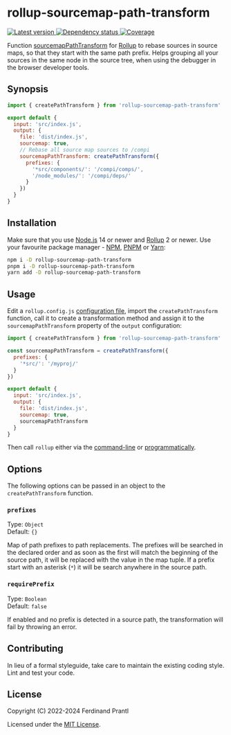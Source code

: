 # rollup-sourcemap-path-transform

[![Latest version](https://img.shields.io/npm/v/rollup-sourcemap-path-transform)
 ![Dependency status](https://img.shields.io/librariesio/release/npm/rollup-sourcemap-path-transform)
](https://www.npmjs.com/package/rollup-sourcemap-path-transform)
[![Coverage](https://codecov.io/gh/prantlf/rollup-sourcemap-path-transform/branch/master/graph/badge.svg)](https://codecov.io/gh/prantlf/rollup-sourcemap-path-transform)

Function [sourcemapPathTransform] for [Rollup] to rebase sources in source maps, so that they start with the same path prefix. Helps grouping all your sources in the same node in the source tree, when using the debugger in the browser developer tools.

## Synopsis

```js
import { createPathTransform } from 'rollup-sourcemap-path-transform'

export default {
  input: 'src/index.js',
  output: {
    file: 'dist/index.js',
    sourcemap: true,
    // Rebase all source map sources to /compi
    sourcemapPathTransform: createPathTransform({
      prefixes: {
        '*src/components/': '/compi/comps/',
        '/node_modules/': '/compi/deps/'
      }
    })
  }
}
```

## Installation

Make sure that you use [Node.js] 14 or newer and [Rollup] 2 or newer. Use your favourite package manager - [NPM], [PNPM] or [Yarn]:

```sh
npm i -D rollup-sourcemap-path-transform
pnpm i -D rollup-sourcemap-path-transform
yarn add -D rollup-sourcemap-path-transform
```

## Usage

Edit a `rollup.config.js` [configuration file], import the `createPathTransform` function, call it to create a transformation method and assign it to the `sourcemapPathTransform` property of the `output` configuration:

```js
import { createPathTransform } from 'rollup-sourcemap-path-transform'

const sourcemapPathTransform = createPathTransform({
  prefixes: {
    '*src/': '/myproj/'
  }
})

export default {
  input: 'src/index.js',
  output: {
    file: 'dist/index.js',
    sourcemap: true,
    sourcemapPathTransform
  }
}
```

Then call `rollup` either via the [command-line] or [programmatically].

## Options

The following options can be passed in an object to the `createPathTransform` function.

### `prefixes`

Type: `Object`<br>
Default: `{}`

Map of path prefixes to path replacements. The prefixes will be searched in the declared order and as soon as the first will match the beginning of the source path, it will be replaced with the value in the map tuple. If a prefix start with an asterisk (`*`) it will be search anywhere in the source path.

### `requirePrefix`

Type: `Boolean`<br>
Default: `false`

If enabled and no prefix is detected in a source path, the transformation will fail by throwing an error.

## Contributing

In lieu of a formal styleguide, take care to maintain the existing coding style. Lint and test your code.

## License

Copyright (C) 2022-2024 Ferdinand Prantl

Licensed under the [MIT License].

[MIT License]: http://en.wikipedia.org/wiki/MIT_License
[Rollup]: https://rollupjs.org/
[Node.js]: https://nodejs.org/
[NPM]: https://www.npmjs.com/
[PNPM]: https://pnpm.io/
[Yarn]: https://yarnpkg.com/
[configuration file]: https://www.rollupjs.org/guide/en/#configuration-files
[command-line]: https://www.rollupjs.org/guide/en/#command-line-reference
[programmatically]: https://www.rollupjs.org/guide/en/#javascript-api
[sourcemapPathTransform]: https://rollupjs.org/guide/en/#outputsourcemappathtransform
